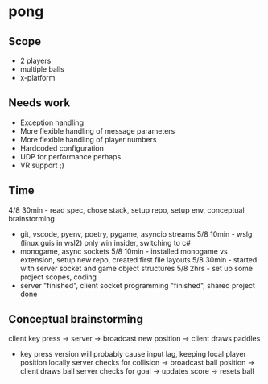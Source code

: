 # pong

## Scope
- 2 players
- multiple balls
- x-platform

## Needs work
- Exception handling
- More flexible handling of message parameters
- More flexible handling of player numbers
- Hardcoded configuration
- UDP for performance perhaps
- VR support ;)

## Time
4/8 30min - read spec, chose stack, setup repo, setup env, conceptual brainstorming
- git, vscode, pyenv, poetry, pygame, asyncio streams
5/8 10min - wslg (linux guis in wsl2) only win insider, switching to c#
- monogame, async sockets
5/8 10min - installed monogame vs extension, setup new repo, created first file layouts
5/8 30min - started with server socket and game object structures
5/8 2hrs - set up some project scopes, coding
- server "finished", client socket programming "finished", shared project done

## Conceptual brainstorming
client key press -> server -> broadcast new position -> client draws paddles
 - key press version will probably cause input lag, keeping local player position locally
server checks for collision -> broadcast ball position -> client draws ball
server checks for goal -> updates score -> resets ball
 